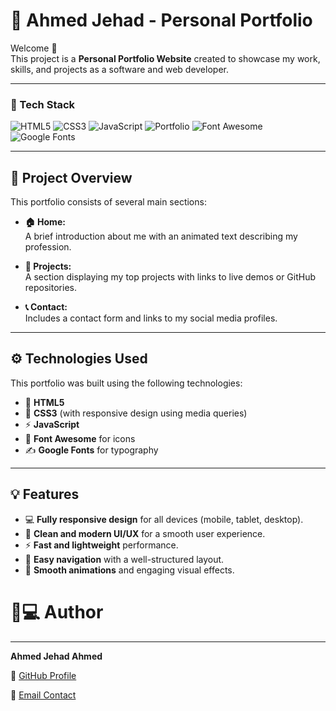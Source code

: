 # 🌟 Ahmed Jehad - Personal Portfolio

Welcome 👋  
This project is a **Personal Portfolio Website** created to showcase my work, skills, and projects as a software and web developer.

---

### 🧾 Tech Stack

![HTML5](https://img.shields.io/badge/HTML5-E34F26?style=for-the-badge&logo=html5&logoColor=white)
![CSS3](https://img.shields.io/badge/CSS3-1572B6?style=for-the-badge&logo=css3&logoColor=white)
![JavaScript](https://img.shields.io/badge/JavaScript-F7DF1E?style=for-the-badge&logo=javascript&logoColor=black)
![Portfolio](https://img.shields.io/badge/Portfolio-5C2D91?style=for-the-badge&logo=vercel&logoColor=white)
![Font Awesome](https://img.shields.io/badge/Font%20Awesome-528DD7?style=for-the-badge&logo=fontawesome&logoColor=white)
![Google Fonts](https://img.shields.io/badge/Google%20Fonts-4285F4?style=for-the-badge&logo=googlefonts&logoColor=white)

---

## 🧩 Project Overview

This portfolio consists of several main sections:

- **🏠 Home:**  
  A brief introduction about me with an animated text describing my profession.

- **💼 Projects:**  
  A section displaying my top projects with links to live demos or GitHub repositories.

- **📞 Contact:**  
  Includes a contact form and links to my social media profiles.

---

## ⚙️ Technologies Used

This portfolio was built using the following technologies:

- 🧱 **HTML5**  
- 🎨 **CSS3** (with responsive design using media queries)  
- ⚡ **JavaScript**  
- 🧩 **Font Awesome** for icons  
- ✍️ **Google Fonts** for typography  

---

## 💡 Features

- 💻 **Fully responsive design** for all devices (mobile, tablet, desktop).  
- 🎯 **Clean and modern UI/UX** for a smooth user experience.  
- ⚡ **Fast and lightweight** performance.  
- 🧭 **Easy navigation** with a well-structured layout.  
- 🌈 **Smooth animations** and engaging visual effects.
# 👨💻 Author

---

**Ahmed Jehad Ahmed**  


🔗 [GitHub Profile](https://github.com/7mee3d)

📧 [Email Contact](mailto:enginnerahemdjehad2004@gmail.com)

